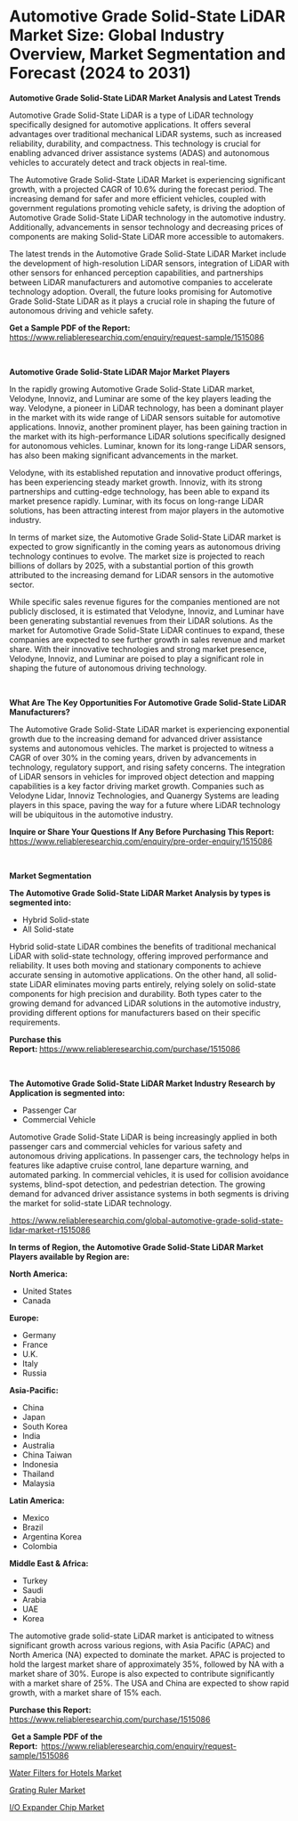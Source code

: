 <p><h1>Automotive Grade Solid-State LiDAR Market Size: Global Industry Overview, Market Segmentation and Forecast (2024 to 2031)</h1></p><p><strong>Automotive Grade Solid-State LiDAR Market Analysis and Latest Trends</strong></p>
<p><p>Automotive Grade Solid-State LiDAR is a type of LiDAR technology specifically designed for automotive applications. It offers several advantages over traditional mechanical LiDAR systems, such as increased reliability, durability, and compactness. This technology is crucial for enabling advanced driver assistance systems (ADAS) and autonomous vehicles to accurately detect and track objects in real-time.</p><p>The Automotive Grade Solid-State LiDAR Market is experiencing significant growth, with a projected CAGR of 10.6% during the forecast period. The increasing demand for safer and more efficient vehicles, coupled with government regulations promoting vehicle safety, is driving the adoption of Automotive Grade Solid-State LiDAR technology in the automotive industry. Additionally, advancements in sensor technology and decreasing prices of components are making Solid-State LiDAR more accessible to automakers.</p><p>The latest trends in the Automotive Grade Solid-State LiDAR Market include the development of high-resolution LiDAR sensors, integration of LiDAR with other sensors for enhanced perception capabilities, and partnerships between LiDAR manufacturers and automotive companies to accelerate technology adoption. Overall, the future looks promising for Automotive Grade Solid-State LiDAR as it plays a crucial role in shaping the future of autonomous driving and vehicle safety.</p></p>
<p><strong>Get a Sample PDF of the Report:&nbsp;</strong> <a href="https://www.reliableresearchiq.com/enquiry/request-sample/1515086">https://www.reliableresearchiq.com/enquiry/request-sample/1515086</a></p>
<p>&nbsp;</p>
<p><strong>Automotive Grade Solid-State LiDAR Major Market Players</strong></p>
<p><p>In the rapidly growing Automotive Grade Solid-State LiDAR market, Velodyne, Innoviz, and Luminar are some of the key players leading the way. Velodyne, a pioneer in LiDAR technology, has been a dominant player in the market with its wide range of LiDAR sensors suitable for automotive applications. Innoviz, another prominent player, has been gaining traction in the market with its high-performance LiDAR solutions specifically designed for autonomous vehicles. Luminar, known for its long-range LiDAR sensors, has also been making significant advancements in the market.</p><p>Velodyne, with its established reputation and innovative product offerings, has been experiencing steady market growth. Innoviz, with its strong partnerships and cutting-edge technology, has been able to expand its market presence rapidly. Luminar, with its focus on long-range LiDAR solutions, has been attracting interest from major players in the automotive industry.</p><p>In terms of market size, the Automotive Grade Solid-State LiDAR market is expected to grow significantly in the coming years as autonomous driving technology continues to evolve. The market size is projected to reach billions of dollars by 2025, with a substantial portion of this growth attributed to the increasing demand for LiDAR sensors in the automotive sector.</p><p>While specific sales revenue figures for the companies mentioned are not publicly disclosed, it is estimated that Velodyne, Innoviz, and Luminar have been generating substantial revenues from their LiDAR solutions. As the market for Automotive Grade Solid-State LiDAR continues to expand, these companies are expected to see further growth in sales revenue and market share. With their innovative technologies and strong market presence, Velodyne, Innoviz, and Luminar are poised to play a significant role in shaping the future of autonomous driving technology.</p></p>
<p>&nbsp;</p>
<p><strong>What Are The Key Opportunities For Automotive Grade Solid-State LiDAR Manufacturers?</strong></p>
<p><p>The Automotive Grade Solid-State LiDAR market is experiencing exponential growth due to the increasing demand for advanced driver assistance systems and autonomous vehicles. The market is projected to witness a CAGR of over 30% in the coming years, driven by advancements in technology, regulatory support, and rising safety concerns. The integration of LiDAR sensors in vehicles for improved object detection and mapping capabilities is a key factor driving market growth. Companies such as Velodyne Lidar, Innoviz Technologies, and Quanergy Systems are leading players in this space, paving the way for a future where LiDAR technology will be ubiquitous in the automotive industry.</p></p>
<p><strong>Inquire or Share Your Questions If Any Before Purchasing This Report:</strong> <a href="https://www.reliableresearchiq.com/enquiry/pre-order-enquiry/1515086">https://www.reliableresearchiq.com/enquiry/pre-order-enquiry/1515086</a></p>
<p>&nbsp;</p>
<p><strong>Market Segmentation</strong></p>
<p><strong>The Automotive Grade Solid-State LiDAR Market Analysis by types is segmented into:</strong></p>
<p><ul><li>Hybrid Solid-state</li><li>All Solid-state</li></ul></p>
<p><p>Hybrid solid-state LiDAR combines the benefits of traditional mechanical LiDAR with solid-state technology, offering improved performance and reliability. It uses both moving and stationary components to achieve accurate sensing in automotive applications. On the other hand, all solid-state LiDAR eliminates moving parts entirely, relying solely on solid-state components for high precision and durability. Both types cater to the growing demand for advanced LiDAR solutions in the automotive industry, providing different options for manufacturers based on their specific requirements.</p></p>
<p><strong>Purchase this Report:&nbsp;</strong><a href="https://www.reliableresearchiq.com/purchase/1515086">https://www.reliableresearchiq.com/purchase/1515086</a></p>
<p>&nbsp;</p>
<p><strong>The Automotive Grade Solid-State LiDAR Market Industry Research by Application is segmented into:</strong></p>
<p><ul><li>Passenger Car</li><li>Commercial Vehicle</li></ul></p>
<p><p>Automotive Grade Solid-State LiDAR is being increasingly applied in both passenger cars and commercial vehicles for various safety and autonomous driving applications. In passenger cars, the technology helps in features like adaptive cruise control, lane departure warning, and automated parking. In commercial vehicles, it is used for collision avoidance systems, blind-spot detection, and pedestrian detection. The growing demand for advanced driver assistance systems in both segments is driving the market for solid-state LiDAR technology.</p></p>
<p><a href="https://www.reliableresearchiq.com/global-automotive-grade-solid-state-lidar-market-r1515086">&nbsp;https://www.reliableresearchiq.com/global-automotive-grade-solid-state-lidar-market-r1515086</a></p>
<p><strong>In terms of Region, the Automotive Grade Solid-State LiDAR Market Players available by Region are:</strong></p>
<p>
    <p> <strong> North America: </strong>
        <ul>
            <li>United States</li>
            <li>Canada</li>
        </ul>
        </p> 
    <p> <strong> Europe: </strong>
        <ul>
            <li>Germany</li>
            <li>France</li>
            <li>U.K.</li>
            <li>Italy</li>
            <li>Russia</li>
        </ul>
        </p> 
    <p> <strong> Asia-Pacific: </strong>
        <ul>
            <li>China</li>
            <li>Japan</li>
            <li>South Korea</li>
            <li>India</li>
            <li>Australia</li>
            <li>China Taiwan</li>
            <li>Indonesia</li>
            <li>Thailand</li>
            <li>Malaysia</li>
        </ul>
        </p> 
    <p> <strong> Latin America: </strong>
        <ul>
            <li>Mexico</li>
            <li>Brazil</li>
            <li>Argentina Korea</li>
            <li>Colombia</li>
        </ul>
        </p> 
    <p> <strong> Middle East & Africa: </strong>
        <ul>
            <li>Turkey</li>
            <li>Saudi</li>
            <li>Arabia</li>
            <li>UAE</li>
            <li>Korea</li>
        </ul>
    </p>
    </p>
<p><p>The automotive grade solid-state LiDAR market is anticipated to witness significant growth across various regions, with Asia Pacific (APAC) and North America (NA) expected to dominate the market. APAC is projected to hold the largest market share of approximately 35%, followed by NA with a market share of 30%. Europe is also expected to contribute significantly with a market share of 25%. The USA and China are expected to show rapid growth, with a market share of 15% each.</p></p>
<p><strong>Purchase this Report: </strong><a href="https://www.reliableresearchiq.com/purchase/1515086">https://www.reliableresearchiq.com/purchase/1515086</a></p>
<p>&nbsp;<strong>Get a Sample PDF of the Report:&nbsp;&nbsp;</strong><a href="https://www.reliableresearchiq.com/enquiry/request-sample/1515086">https://www.reliableresearchiq.com/enquiry/request-sample/1515086</a></p>
<p><strong></strong></p>
<p><p><a href="https://medium.com/@charityrice1939/comprehensive-analysis-of-the-global-water-filters-for-hotels-market-growth-trends-market-2572a5077ce6">Water Filters for Hotels Market</a></p><p><a href="https://medium.com/@tedbrakus/exploring-grating-ruler-market-dynamics-global-trends-and-future-growth-prospects-2024-2031-6e20af3d6da9">Grating Ruler Market</a></p><p><a href="https://github.com/luckyshygirl/Market-Research-Report-List-5/blob/main/io-expander-chip-market.md">I/O Expander Chip Market</a></p></p>